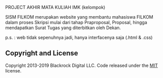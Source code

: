 PROJECT AKHIR MATA KULIAH IMK (kelompok)

SISM FILKOM merupakan website yang membantu mahasiswa FILKOM dalam proses Skripsi mulai dari tahap Praproposal, Proposal, hingga mendapatkan Surat Tugas yang diterbitkan oleh Dekan.

p.s. : web tidak sepenuhnya jadi, hanya interfacenya saja (.html & .css)

## Copyright and License

Copyright 2013-2019 Blackrock Digital LLC. Code released under the [MIT](https://github.com/BlackrockDigital/startbootstrap-resume/blob/gh-pages/LICENSE) license.
